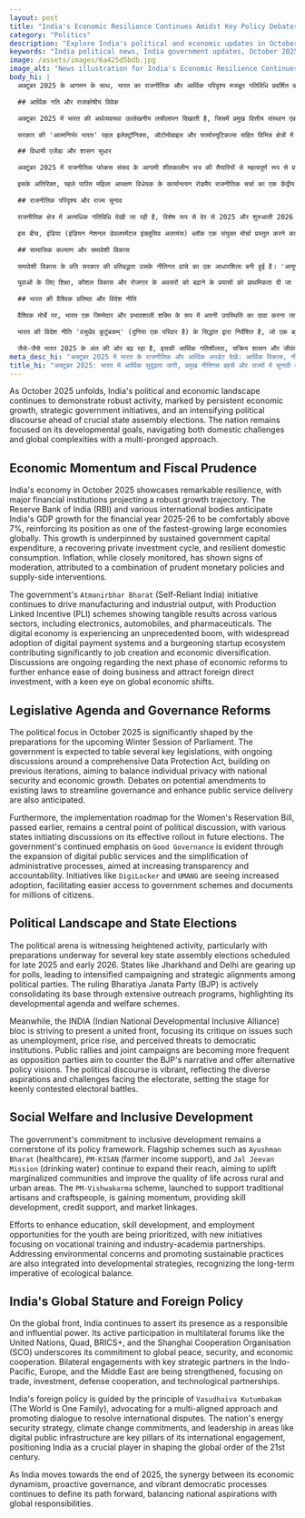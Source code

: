 ```yaml
---
layout: post
title: "India's Economic Resilience Continues Amidst Key Policy Debates and Pre-Poll State Focus in October 2025"
category: "Politics"
description: "Explore India's political and economic updates in October 2025: economic growth, policy reforms, state election preparations, and global role."
keywords: "India political news, India government updates, October 2025, Indian economy, state elections India, Modi government, economic reforms, foreign policy India, भारत राजनीतिक समाचार, भारत सरकार अपडेट, अक्टूबर 2025, भारतीय अर्थव्यवस्था, भारत राज्य चुनाव, मोदी सरकार, आर्थिक सुधार, भारत विदेश नीति"
image: /assets/images/6a425d5bdb.jpg
image_alt: "News illustration for India's Economic Resilience Continues Amidst Key Policy Debates and Pre-Poll State Focus in October 2025"
body_hi: |
  अक्टूबर 2025 के आगमन के साथ, भारत का राजनीतिक और आर्थिक परिदृश्य मजबूत गतिविधि प्रदर्शित कर रहा है, जो निरंतर आर्थिक विकास, रणनीतिक सरकारी पहलों और महत्वपूर्ण राज्य विधानसभा चुनावों से पहले बढ़ते राजनीतिक विमर्श से चिह्नित है। राष्ट्र अपने विकासात्मक लक्ष्यों पर केंद्रित है, घरेलू चुनौतियों और वैश्विक जटिलताओं दोनों को बहु-आयामी दृष्टिकोण से नेविगेट कर रहा है।

  ## आर्थिक गति और राजकोषीय विवेक

  अक्टूबर 2025 में भारत की अर्थव्यवस्था उल्लेखनीय लचीलापन दिखाती है, जिसमें प्रमुख वित्तीय संस्थान एक मजबूत विकास पथ का अनुमान लगा रहे हैं। भारतीय रिज़र्व बैंक (RBI) और विभिन्न अंतर्राष्ट्रीय निकाय वित्तीय वर्ष 2025-26 के लिए भारत की जीडीपी वृद्धि 7% से अधिक रहने का अनुमान लगाते हैं, जो इसे विश्व स्तर पर सबसे तेजी से बढ़ती बड़ी अर्थव्यवस्थाओं में से एक के रूप में अपनी स्थिति को मजबूत करता है। यह वृद्धि निरंतर सरकारी पूंजीगत व्यय, एक ठीक होते निजी निवेश चक्र और लचीली घरेलू खपत पर आधारित है। मुद्रास्फीति, हालांकि बारीकी से निगरानी की जाती है, विवेकपूर्ण मौद्रिक नीतियों और आपूर्ति-पक्ष के हस्तक्षेपों के संयोजन के कारण कमी के संकेत मिले हैं।

  सरकार की 'आत्मनिर्भर भारत' पहल इलेक्ट्रॉनिक्स, ऑटोमोबाइल और फार्मास्यूटिकल्स सहित विभिन्न क्षेत्रों में उत्पादन से जुड़ी प्रोत्साहन (PLI) योजनाओं के साथ विनिर्माण और औद्योगिक उत्पादन को बढ़ावा देना जारी रखती है। डिजिटल अर्थव्यवस्था एक अभूतपूर्व उछाल का अनुभव कर रही है, जिसमें डिजिटल भुगतान प्रणालियों को व्यापक रूप से अपनाया जा रहा है और एक उभरता हुआ स्टार्टअप इकोसिस्टम रोजगार सृजन और आर्थिक विविधीकरण में महत्वपूर्ण योगदान दे रहा है। व्यापार करने में आसानी को और बढ़ाने और प्रत्यक्ष विदेशी निवेश को आकर्षित करने के लिए आर्थिक सुधारों के अगले चरण पर चर्चा जारी है, जिसमें वैश्विक आर्थिक बदलावों पर गहरी नजर रखी जा रही है।

  ## विधायी एजेंडा और शासन सुधार

  अक्टूबर 2025 में राजनीतिक फोकस संसद के आगामी शीतकालीन सत्र की तैयारियों से महत्वपूर्ण रूप से प्रभावित है। सरकार से कई प्रमुख कानून पेश करने की उम्मीद है, जिसमें एक व्यापक डेटा संरक्षण अधिनियम पर चल रही चर्चाएं शामिल हैं, जो व्यक्तिगत गोपनीयता को राष्ट्रीय सुरक्षा और आर्थिक विकास के साथ संतुलित करने का लक्ष्य रखता है। शासन को सुव्यवस्थित करने और सार्वजनिक सेवा वितरण को बढ़ाने के लिए मौजूदा कानूनों में संभावित संशोधनों पर भी बहस की उम्मीद है।

  इसके अतिरिक्त, पहले पारित महिला आरक्षण विधेयक के कार्यान्वयन रोडमैप राजनीतिक चर्चा का एक केंद्रीय बिंदु बना हुआ है, जिसमें विभिन्न राज्य भविष्य के चुनावों में इसके प्रभावी रोलआउट पर चर्चा शुरू कर रहे हैं। 'सुशासन' पर सरकार का निरंतर जोर डिजिटल सार्वजनिक सेवाओं के विस्तार और प्रशासनिक प्रक्रियाओं के सरलीकरण के माध्यम से स्पष्ट है, जिसका उद्देश्य पारदर्शिता और जवाबदेही बढ़ाना है। 'डिजी लॉकर' और 'उमंग' जैसी पहलें बढ़ी हुई स्वीकार्यता देख रही हैं, जिससे लाखों नागरिकों के लिए सरकारी योजनाओं और दस्तावेजों तक आसान पहुंच की सुविधा मिल रही है।

  ## राजनीतिक परिदृश्य और राज्य चुनाव

  राजनीतिक क्षेत्र में अत्यधिक गतिविधि देखी जा रही है, विशेष रूप से देर से 2025 और शुरुआती 2026 के लिए निर्धारित कई महत्वपूर्ण राज्य विधानसभा चुनावों की तैयारियां चल रही हैं। झारखंड और दिल्ली जैसे राज्य चुनावों के लिए तैयारी कर रहे हैं, जिससे राजनीतिक दलों के बीच सघन अभियान और रणनीतिक गठबंधन हो रहे हैं। सत्तारूढ़ भारतीय जनता पार्टी (भाजपा) अपने विकास एजेंडे और कल्याणकारी योजनाओं को उजागर करते हुए व्यापक आउटरीच कार्यक्रमों के माध्यम से अपने आधार को सक्रिय रूप से मजबूत कर रही है।

  इस बीच, इंडिया (इंडियन नेशनल डेवलपमेंटल इंक्लूसिव अलायंस) ब्लॉक एक संयुक्त मोर्चा प्रस्तुत करने का प्रयास कर रहा है, जो बेरोजगारी, मूल्य वृद्धि और लोकतांत्रिक संस्थाओं के लिए कथित खतरों जैसे मुद्दों पर अपनी आलोचना केंद्रित कर रहा है। सार्वजनिक रैलियां और संयुक्त अभियान अधिक बार हो रहे हैं क्योंकि विपक्षी दल भाजपा के नैरेटिव का मुकाबला करने और वैकल्पिक नीतिगत दृष्टिकोण पेश करने का लक्ष्य रखते हैं। राजनीतिक विमर्श जीवंत है, जो मतदाताओं के सामने आने वाली विविध आकांक्षाओं और चुनौतियों को दर्शाता है, जिससे कड़ी प्रतिस्पर्धा वाले चुनावी लड़ाइयों के लिए मंच तैयार हो रहा है।

  ## सामाजिक कल्याण और समावेशी विकास

  समावेशी विकास के प्रति सरकार की प्रतिबद्धता उसके नीतिगत ढांचे का एक आधारशिला बनी हुई है। 'आयुष्मान भारत' (स्वास्थ्य सेवा), 'पीएम-किसान' (किसान आय सहायता), और 'जल जीवन मिशन' (पेयजल) जैसी प्रमुख योजनाएं अपनी पहुंच का विस्तार करना जारी रखती हैं, जिसका उद्देश्य हाशिए पर पड़े समुदायों को ऊपर उठाना और ग्रामीण और शहरी क्षेत्रों में जीवन की गुणवत्ता में सुधार करना है। पारंपरिक कारीगरों और शिल्पकारों का समर्थन करने के लिए शुरू की गई 'पीएम-विश्वकर्मा' योजना गति पकड़ रही है, जो कौशल विकास, ऋण सहायता और बाजार लिंकेज प्रदान कर रही है।

  युवाओं के लिए शिक्षा, कौशल विकास और रोजगार के अवसरों को बढ़ाने के प्रयासों को प्राथमिकता दी जा रही है, जिसमें व्यावसायिक प्रशिक्षण और उद्योग-अकादमिक साझेदारी पर ध्यान केंद्रित करने वाली नई पहलें शामिल हैं। पर्यावरणीय चिंताओं को दूर करना और स्थायी प्रथाओं को बढ़ावा देना भी विकासात्मक रणनीतियों में एकीकृत किया गया है, जो पारिस्थितिक संतुलन की दीर्घकालिक अनिवार्यता को पहचानता है।

  ## भारत की वैश्विक प्रतिष्ठा और विदेश नीति

  वैश्विक मोर्चे पर, भारत एक जिम्मेदार और प्रभावशाली शक्ति के रूप में अपनी उपस्थिति का दावा करना जारी रखता है। संयुक्त राष्ट्र, क्वाड, ब्रिक्स+, और शंघाई सहयोग संगठन (SCO) जैसे बहुपक्षीय मंचों में इसकी सक्रिय भागीदारी वैश्विक शांति, सुरक्षा और आर्थिक सहयोग के प्रति इसकी प्रतिबद्धता को रेखांकित करती है। इंडो-पैसिफिक, यूरोप और मध्य पूर्व में प्रमुख रणनीतिक भागीदारों के साथ द्विपक्षीय जुड़ाव को मजबूत किया जा रहा है, जिसमें व्यापार, निवेश, रक्षा सहयोग और तकनीकी साझेदारी पर ध्यान केंद्रित किया गया है।

  भारत की विदेश नीति 'वसुधैव कुटुंबकम्' (दुनिया एक परिवार है) के सिद्धांत द्वारा निर्देशित है, जो एक बहु-संरेखित दृष्टिकोण की वकालत करती है और अंतरराष्ट्रीय विवादों को सुलझाने के लिए संवाद को बढ़ावा देती है। देश की ऊर्जा सुरक्षा रणनीति, जलवायु परिवर्तन प्रतिबद्धताएं, और डिजिटल सार्वजनिक अवसंरचना जैसे क्षेत्रों में नेतृत्व इसके अंतरराष्ट्रीय जुड़ाव के प्रमुख स्तंभ हैं, जो भारत को 21वीं सदी के वैश्विक व्यवस्था को आकार देने में एक महत्वपूर्ण खिलाड़ी के रूप में स्थापित करते हैं।

  जैसे-जैसे भारत 2025 के अंत की ओर बढ़ रहा है, इसकी आर्थिक गतिशीलता, सक्रिय शासन और जीवंत लोकतांत्रिक प्रक्रियाओं के बीच तालमेल राष्ट्रीय आकांक्षाओं को वैश्विक जिम्मेदारियों के साथ संतुलित करते हुए इसके आगे के रास्ते को परिभाषित करना जारी रखता है।
meta_desc_hi: "अक्टूबर 2025 में भारत के राजनीतिक और आर्थिक अपडेट देखें: आर्थिक विकास, नीतिगत सुधार, राज्य चुनाव की तैयारी और वैश्विक भूमिका। तथ्यात्मक, संतुलित समाचार।"
title_hi: "अक्टूबर 2025: भारत में आर्थिक सुदृढ़ता जारी, प्रमुख नीतिगत बहसें और राज्यों में चुनावी तैयारी तेज़"
---
```

As October 2025 unfolds, India's political and economic landscape continues to demonstrate robust activity, marked by persistent economic growth, strategic government initiatives, and an intensifying political discourse ahead of crucial state assembly elections. The nation remains focused on its developmental goals, navigating both domestic challenges and global complexities with a multi-pronged approach.

## Economic Momentum and Fiscal Prudence

India's economy in October 2025 showcases remarkable resilience, with major financial institutions projecting a robust growth trajectory. The Reserve Bank of India (RBI) and various international bodies anticipate India's GDP growth for the financial year 2025-26 to be comfortably above 7%, reinforcing its position as one of the fastest-growing large economies globally. This growth is underpinned by sustained government capital expenditure, a recovering private investment cycle, and resilient domestic consumption. Inflation, while closely monitored, has shown signs of moderation, attributed to a combination of prudent monetary policies and supply-side interventions.

The government's `Atmanirbhar Bharat` (Self-Reliant India) initiative continues to drive manufacturing and industrial output, with Production Linked Incentive (PLI) schemes showing tangible results across various sectors, including electronics, automobiles, and pharmaceuticals. The digital economy is experiencing an unprecedented boom, with widespread adoption of digital payment systems and a burgeoning startup ecosystem contributing significantly to job creation and economic diversification. Discussions are ongoing regarding the next phase of economic reforms to further enhance ease of doing business and attract foreign direct investment, with a keen eye on global economic shifts.

## Legislative Agenda and Governance Reforms

The political focus in October 2025 is significantly shaped by the preparations for the upcoming Winter Session of Parliament. The government is expected to table several key legislations, with ongoing discussions around a comprehensive Data Protection Act, building on previous iterations, aiming to balance individual privacy with national security and economic growth. Debates on potential amendments to existing laws to streamline governance and enhance public service delivery are also anticipated.

Furthermore, the implementation roadmap for the Women's Reservation Bill, passed earlier, remains a central point of political discussion, with various states initiating discussions on its effective rollout in future elections. The government's continued emphasis on `Good Governance` is evident through the expansion of digital public services and the simplification of administrative processes, aimed at increasing transparency and accountability. Initiatives like `DigiLocker` and `UMANG` are seeing increased adoption, facilitating easier access to government schemes and documents for millions of citizens.

## Political Landscape and State Elections

The political arena is witnessing heightened activity, particularly with preparations underway for several key state assembly elections scheduled for late 2025 and early 2026. States like Jharkhand and Delhi are gearing up for polls, leading to intensified campaigning and strategic alignments among political parties. The ruling Bharatiya Janata Party (BJP) is actively consolidating its base through extensive outreach programs, highlighting its developmental agenda and welfare schemes.

Meanwhile, the INDIA (Indian National Developmental Inclusive Alliance) bloc is striving to present a united front, focusing its critique on issues such as unemployment, price rise, and perceived threats to democratic institutions. Public rallies and joint campaigns are becoming more frequent as opposition parties aim to counter the BJP's narrative and offer alternative policy visions. The political discourse is vibrant, reflecting the diverse aspirations and challenges facing the electorate, setting the stage for keenly contested electoral battles.

## Social Welfare and Inclusive Development

The government's commitment to inclusive development remains a cornerstone of its policy framework. Flagship schemes such as `Ayushman Bharat` (healthcare), `PM-KISAN` (farmer income support), and `Jal Jeevan Mission` (drinking water) continue to expand their reach, aiming to uplift marginalized communities and improve the quality of life across rural and urban areas. The `PM-Vishwakarma` scheme, launched to support traditional artisans and craftspeople, is gaining momentum, providing skill development, credit support, and market linkages.

Efforts to enhance education, skill development, and employment opportunities for the youth are being prioritized, with new initiatives focusing on vocational training and industry-academia partnerships. Addressing environmental concerns and promoting sustainable practices are also integrated into developmental strategies, recognizing the long-term imperative of ecological balance.

## India's Global Stature and Foreign Policy

On the global front, India continues to assert its presence as a responsible and influential power. Its active participation in multilateral forums like the United Nations, Quad, BRICS+, and the Shanghai Cooperation Organisation (SCO) underscores its commitment to global peace, security, and economic cooperation. Bilateral engagements with key strategic partners in the Indo-Pacific, Europe, and the Middle East are being strengthened, focusing on trade, investment, defense cooperation, and technological partnerships.

India's foreign policy is guided by the principle of `Vasudhaiva Kutumbakam` (The World is One Family), advocating for a multi-aligned approach and promoting dialogue to resolve international disputes. The nation's energy security strategy, climate change commitments, and leadership in areas like digital public infrastructure are key pillars of its international engagement, positioning India as a crucial player in shaping the global order of the 21st century.

As India moves towards the end of 2025, the synergy between its economic dynamism, proactive governance, and vibrant democratic processes continues to define its path forward, balancing national aspirations with global responsibilities.
